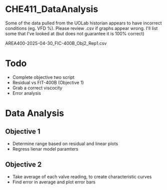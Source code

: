 # CHE411_DataAnalysis

Some of the data pulled from the UOLab historian appears to have incorrect
conditions (eg. VFD %). Please review .csv if graphs appear wrong. I'll
list some that I've looked at (but does not guarantee it is 100% correct)

AREA400-2025-04-30_FIC-400B_Obj2_Rep1.csv

# Todo
- Complete objective two script
- Residual vs FIT-400B (Objective 1)
- Grab a correct viscocity
- Error analysis

# Data Analysis

## Objective 1 
- Determine range based on residual and linear plots
- Regress lienar model paramters

## Objective 2 
- Take average of each valve reading, to create characteristic curves
- Find error in average and plot error bars


